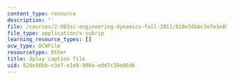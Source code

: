 ```yaml
---
content_type: resource
description: ''
file: /courses/2-003sc-engineering-dynamics-fall-2011/828e56bbc3e7e1e8908aedd7c20e06db_OxcCPTc_bXw.srt
file_type: application/x-subrip
learning_resource_types: []
ocw_type: OCWFile
resourcetype: Other
title: 3play caption file
uid: 828e56bb-c3e7-e1e8-908a-edd7c20e06db
---
```


